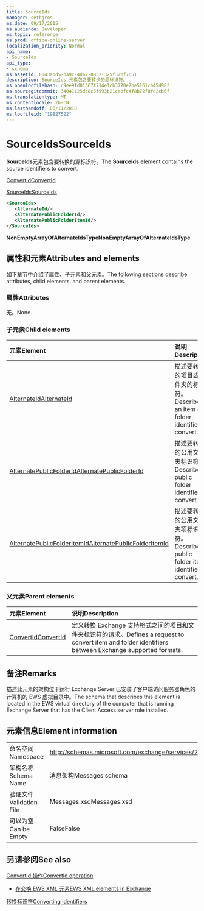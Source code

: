 ```yaml
---
title: SourceIds
manager: sethgros
ms.date: 09/17/2015
ms.audience: Developer
ms.topic: reference
ms.prod: office-online-server
localization_priority: Normal
api_name:
- SourceIds
api_type:
- schema
ms.assetid: 0043abd5-ba9c-4d67-8832-325f32bf7651
description: SourceIds 元素包含要转换的源标识符。
ms.openlocfilehash: c9ee9fd01367f714e1cb3770e2be5161cb45d98f
ms.sourcegitcommit: 34041125dc8c5f993b21cebfc4f8b72f0fd2cb6f
ms.translationtype: MT
ms.contentlocale: zh-CN
ms.lasthandoff: 06/11/2018
ms.locfileid: "19827522"
---
```

# <a name="sourceids"></a><span data-ttu-id="7be4d-103">SourceIds</span><span class="sxs-lookup"><span data-stu-id="7be4d-103">SourceIds</span></span>

<span data-ttu-id="7be4d-104">**SourceIds**元素包含要转换的源标识符。</span><span class="sxs-lookup"><span data-stu-id="7be4d-104">The **SourceIds** element contains the source identifiers to convert.</span></span> 
  
[<span data-ttu-id="7be4d-105">ConvertId</span><span class="sxs-lookup"><span data-stu-id="7be4d-105">ConvertId</span></span>](convertid.md)
  
[<span data-ttu-id="7be4d-106">SourceIds</span><span class="sxs-lookup"><span data-stu-id="7be4d-106">SourceIds</span></span>](sourceids.md)
  
```xml
<SourceIds>
   <AlternateId/>
   <AlternatePublicFolderId/>
   <AlternatePublicFolderItemId/>
</SourceIds>
```

 <span data-ttu-id="7be4d-107">**NonEmptyArrayOfAlternateIdsType**</span><span class="sxs-lookup"><span data-stu-id="7be4d-107">**NonEmptyArrayOfAlternateIdsType**</span></span>
## <a name="attributes-and-elements"></a><span data-ttu-id="7be4d-108">属性和元素</span><span class="sxs-lookup"><span data-stu-id="7be4d-108">Attributes and elements</span></span>

<span data-ttu-id="7be4d-109">如下章节中介绍了属性、子元素和父元素。</span><span class="sxs-lookup"><span data-stu-id="7be4d-109">The following sections describe attributes, child elements, and parent elements.</span></span>
  
### <a name="attributes"></a><span data-ttu-id="7be4d-110">属性</span><span class="sxs-lookup"><span data-stu-id="7be4d-110">Attributes</span></span>

<span data-ttu-id="7be4d-111">无。</span><span class="sxs-lookup"><span data-stu-id="7be4d-111">None.</span></span>
  
### <a name="child-elements"></a><span data-ttu-id="7be4d-112">子元素</span><span class="sxs-lookup"><span data-stu-id="7be4d-112">Child elements</span></span>

|<span data-ttu-id="7be4d-113">**元素**</span><span class="sxs-lookup"><span data-stu-id="7be4d-113">**Element**</span></span>|<span data-ttu-id="7be4d-114">**说明**</span><span class="sxs-lookup"><span data-stu-id="7be4d-114">**Description**</span></span>|
|:-----|:-----|
|[<span data-ttu-id="7be4d-115">AlternateId</span><span class="sxs-lookup"><span data-stu-id="7be4d-115">AlternateId</span></span>](alternateid.md) <br/> |<span data-ttu-id="7be4d-116">描述要转换的项目或文件夹的标识符。</span><span class="sxs-lookup"><span data-stu-id="7be4d-116">Describes an item or folder identifier to convert.</span></span>  <br/> |
|[<span data-ttu-id="7be4d-117">AlternatePublicFolderId</span><span class="sxs-lookup"><span data-stu-id="7be4d-117">AlternatePublicFolderId</span></span>](alternatepublicfolderid.md) <br/> |<span data-ttu-id="7be4d-118">描述要转换的公用文件夹标识符。</span><span class="sxs-lookup"><span data-stu-id="7be4d-118">Describes a public folder identifier to convert.</span></span>  <br/> |
|[<span data-ttu-id="7be4d-119">AlternatePublicFolderItemId</span><span class="sxs-lookup"><span data-stu-id="7be4d-119">AlternatePublicFolderItemId</span></span>](alternatepublicfolderitemid.md) <br/> |<span data-ttu-id="7be4d-120">描述要转换的公用文件夹项标识符。</span><span class="sxs-lookup"><span data-stu-id="7be4d-120">Describes a public folder item identifier to convert.</span></span>  <br/> |
   
### <a name="parent-elements"></a><span data-ttu-id="7be4d-121">父元素</span><span class="sxs-lookup"><span data-stu-id="7be4d-121">Parent elements</span></span>

|<span data-ttu-id="7be4d-122">**元素**</span><span class="sxs-lookup"><span data-stu-id="7be4d-122">**Element**</span></span>|<span data-ttu-id="7be4d-123">**说明**</span><span class="sxs-lookup"><span data-stu-id="7be4d-123">**Description**</span></span>|
|:-----|:-----|
|[<span data-ttu-id="7be4d-124">ConvertId</span><span class="sxs-lookup"><span data-stu-id="7be4d-124">ConvertId</span></span>](convertid.md) <br/> |<span data-ttu-id="7be4d-125">定义转换 Exchange 支持格式之间的项目和文件夹标识符的请求。</span><span class="sxs-lookup"><span data-stu-id="7be4d-125">Defines a request to convert item and folder identifiers between Exchange supported formats.</span></span>  <br/> |
   
## <a name="remarks"></a><span data-ttu-id="7be4d-126">备注</span><span class="sxs-lookup"><span data-stu-id="7be4d-126">Remarks</span></span>

<span data-ttu-id="7be4d-127">描述此元素的架构位于运行 Exchange Server 已安装了客户端访问服务器角色的计算机的 EWS 虚拟目录中。</span><span class="sxs-lookup"><span data-stu-id="7be4d-127">The schema that describes this element is located in the EWS virtual directory of the computer that is running Exchange Server that has the Client Access server role installed.</span></span>
  
## <a name="element-information"></a><span data-ttu-id="7be4d-128">元素信息</span><span class="sxs-lookup"><span data-stu-id="7be4d-128">Element information</span></span>

|||
|:-----|:-----|
|<span data-ttu-id="7be4d-129">命名空间</span><span class="sxs-lookup"><span data-stu-id="7be4d-129">Namespace</span></span>  <br/> |http://schemas.microsoft.com/exchange/services/2006/messages  <br/> |
|<span data-ttu-id="7be4d-130">架构名称</span><span class="sxs-lookup"><span data-stu-id="7be4d-130">Schema Name</span></span>  <br/> |<span data-ttu-id="7be4d-131">消息架构</span><span class="sxs-lookup"><span data-stu-id="7be4d-131">Messages schema</span></span>  <br/> |
|<span data-ttu-id="7be4d-132">验证文件</span><span class="sxs-lookup"><span data-stu-id="7be4d-132">Validation File</span></span>  <br/> |<span data-ttu-id="7be4d-133">Messages.xsd</span><span class="sxs-lookup"><span data-stu-id="7be4d-133">Messages.xsd</span></span>  <br/> |
|<span data-ttu-id="7be4d-134">可以为空</span><span class="sxs-lookup"><span data-stu-id="7be4d-134">Can be Empty</span></span>  <br/> |<span data-ttu-id="7be4d-135">False</span><span class="sxs-lookup"><span data-stu-id="7be4d-135">False</span></span>  <br/> |
   
## <a name="see-also"></a><span data-ttu-id="7be4d-136">另请参阅</span><span class="sxs-lookup"><span data-stu-id="7be4d-136">See also</span></span>



[<span data-ttu-id="7be4d-137">ConvertId 操作</span><span class="sxs-lookup"><span data-stu-id="7be4d-137">ConvertId operation</span></span>](convertid-operation.md)


- [<span data-ttu-id="7be4d-138">在交换 EWS XML 元素</span><span class="sxs-lookup"><span data-stu-id="7be4d-138">EWS XML elements in Exchange</span></span>](ews-xml-elements-in-exchange.md)


[<span data-ttu-id="7be4d-139">转换标识符</span><span class="sxs-lookup"><span data-stu-id="7be4d-139">Converting Identifiers</span></span>](http://msdn.microsoft.com/library/a5391746-b6ef-4f48-8fc8-8255258651aa%28Office.15%29.aspx)

